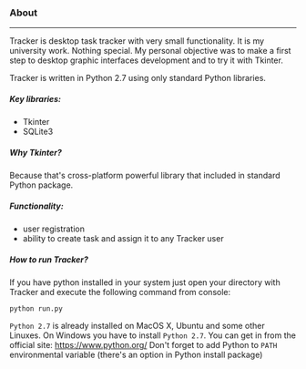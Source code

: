 ### About
-----
Tracker is desktop task tracker with very small functionality.
It is my university work. Nothing special.
My personal objective was to make a first step to desktop graphic interfaces development and to try it with Tkinter.

Tracker is written in Python 2.7 using only standard Python libraries. 

##### Key libraries:
- Tkinter
- SQLite3

##### Why Tkinter?
Because that's cross-platform powerful library that included in standard Python package.

##### Functionality:
- user registration
- ability to create task and assign it to any Tracker user

##### How to run Tracker?
If you have python installed in your system just open your directory with Tracker and execute the following command from console:

```python run.py```


```Python 2.7``` is already installed on MacOS X, Ubuntu and some other Linuxes.
On Windows you have to install ```Python 2.7```. You can get in from the official site: https://www.python.org/
Don't forget to add Python to ```PATH``` environmental variable (there's an option in Python install package)